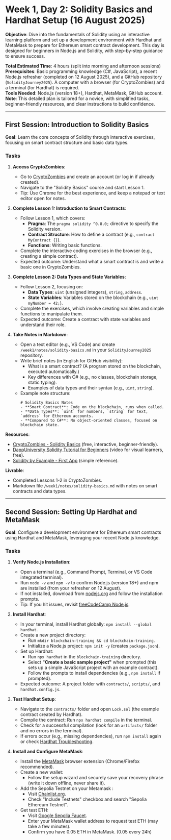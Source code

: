 # Week 1, Day 2: Solidity Basics and Hardhat Setup (16 August 2025)

**Objective**: Dive into the fundamentals of Solidity using an interactive learning platform and set up a development environment with Hardhat and MetaMask to prepare for Ethereum smart contract development. This day is designed for beginners in Node.js and Solidity, with step-by-step guidance to ensure success.

**Total Estimated Time**: 4 hours (split into morning and afternoon sessions)  
**Prerequisites**: Basic programming knowledge (C#, JavaScript), a recent Node.js refresher (completed on 12 August 2025), and a GitHub repository (`SolidityJourney2025`). A computer with a browser (for CryptoZombies) and a terminal (for Hardhat) is required.  
**Tools Needed**: Node.js (version 18+), Hardhat, MetaMask, GitHub account.  
**Note**: This detailed plan is tailored for a novice, with simplified tasks, beginner-friendly resources, and clear instructions to build confidence.

---

## First Session: Introduction to Solidity Basics

**Goal**: Learn the core concepts of Solidity through interactive exercises, focusing on smart contract structure and basic data types.

### Tasks

1. **Access CryptoZombies**:

   - Go to [CryptoZombies](https://cryptozombies.io/) and create an account (or log in if already created).
   - Navigate to the "Solidity Basics" course and start Lesson 1.
   - Tip: Use Chrome for the best experience, and keep a notepad or text editor open for notes.

2. **Complete Lesson 1: Introduction to Smart Contracts**:

   - Follow Lesson 1, which covers:
     - **Pragma**: The `pragma solidity ^0.8.0;` directive to specify the Solidity version.
     - **Contract Structure**: How to define a contract (e.g., `contract MyContract {}`).
     - **Functions**: Writing basic functions.
   - Complete the interactive coding exercises in the browser (e.g., creating a simple contract).
   - Expected outcome: Understand what a smart contract is and write a basic one in CryptoZombies.

3. **Complete Lesson 2: Data Types and State Variables**:

   - Follow Lesson 2, focusing on:
     - **Data Types**: `uint` (unsigned integers), `string`, `address`.
     - **State Variables**: Variables stored on the blockchain (e.g., `uint myNumber = 42;`).
   - Complete the exercises, which involve creating variables and simple functions to manipulate them.
   - Expected outcome: Create a contract with state variables and understand their role.

4. **Take Notes in Markdown**:
   - Open a text editor (e.g., VS Code) and create `/week1/notes/solidity-basics.md` in your `SolidityJourney2025` repository.
   - Write brief notes (in English for GitHub visibility):
     - What is a smart contract? (A program stored on the blockchain, executed automatically.)
     - Key differences with C# (e.g., no classes, blockchain storage, static typing).
     - Examples of data types and their syntax (e.g., `uint`, `string`).
   - Example note structure:
     ```
     # Solidity Basics Notes
     - **Smart Contract**: Code on the blockchain, runs when called.
     - **Data Types**: `uint` for numbers, `string` for text, `address` for Ethereum accounts.
     - **Compared to C#**: No object-oriented classes, focused on blockchain state.
     ```

**Resources**:

- [CryptoZombies - Solidity Basics](https://cryptozombies.io/en/course) (free, interactive, beginner-friendly).
- [DappUniversity Solidity Tutorial for Beginners](https://www.dappuniversity.com/articles/solidity-tutorial) (video for visual learners, free).
- [Solidity by Example - First App](https://solidity-by-example.org/first-app/) (simple reference).

**Livrable**:

- Completed Lessons 1-2 in CryptoZombies.
- Markdown file `/week1/notes/solidity-basics.md` with notes on smart contracts and data types.

---

## Second Session: Setting Up Hardhat and MetaMask

**Goal**: Configure a development environment for Ethereum smart contracts using Hardhat and MetaMask, leveraging your recent Node.js knowledge.

### Tasks

1. **Verify Node.js Installation**:

   - Open a terminal (e.g., Command Prompt, Terminal, or VS Code integrated terminal).
   - Run `node -v` and `npm -v` to confirm Node.js (version 18+) and npm are installed (from your refresher on 12 August).
   - If not installed, download from [nodejs.org](https://nodejs.org/en/) and follow the installation prompts.
   - Tip: If you hit issues, revisit [freeCodeCamp Node.js](https://www.freecodecamp.org/news/node-js-tutorial-for-beginners/).

2. **Install Hardhat**:

   - In your terminal, install Hardhat globally: `npm install --global hardhat`.
   - Create a new project directory:
     - Run `mkdir blockchain-training && cd blockchain-training`.
     - Initialize a Node.js project: `npm init -y` (creates `package.json`).
   - Set up Hardhat:
     - Run `npx hardhat` in the `blockchain-training` directory.
     - Select **"Create a basic sample project"** when prompted (this sets up a simple JavaScript project with an example contract).
     - Follow the prompts to install dependencies (e.g., `npm install` if prompted).
   - Expected outcome: A project folder with `contracts/`, `scripts/`, and `hardhat.config.js`.

3. **Test Hardhat Setup**:
   - Navigate to the `contracts/` folder and open `Lock.sol` (the example contract created by Hardhat).
   - Compile the contract: Run `npx hardhat compile` in the terminal.
   - Check for a successful compilation (look for an `artifacts/` folder and no errors in the terminal).
   - If errors occur (e.g., missing dependencies), run `npm install` again or check [Hardhat Troubleshooting](https://hardhat.org/hardhat-runner/docs/troubleshooting).
   
4. **Install and Configure MetaMask**:
   - Install the [MetaMask](https://metamask.io/) browser extension (Chrome/Firefox recommended).
   - Create a new wallet:
     - Follow the setup wizard and securely save your recovery phrase (write it down offline, never share it).
   - Add the Sepolia Testnet on your Metamask :
     - Visit [Chainlist.org](https://chainlist.org/).
     - Check "Include Testnets" checkbox and search "Sepolia Ethereum Testnet".
   - Get test ETH:
     - Visit [Google Sepolia Faucet](https://cloud.google.com/application/web3/faucet/ethereum/sepolia).
     - Enter your MetaMask wallet address to request test ETH (may take a few minutes).
     - Confirm you have 0.05 ETH in MetaMask. (0.05 every 24h)
